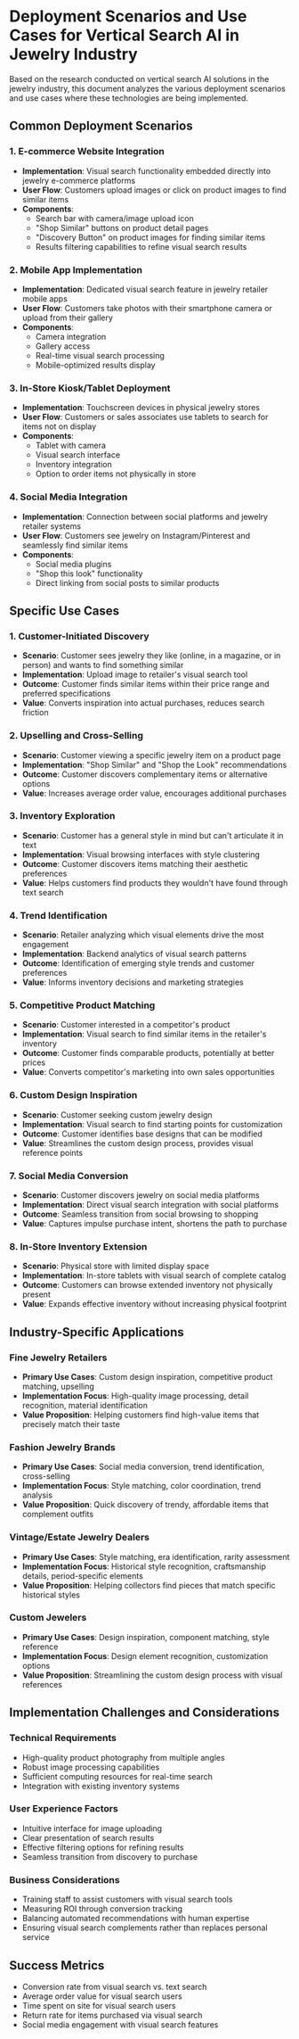 # Deployment Scenarios and Use Cases for Vertical Search AI in Jewelry Industry

Based on the research conducted on vertical search AI solutions in the jewelry industry, this document analyzes the various deployment scenarios and use cases where these technologies are being implemented.

## Common Deployment Scenarios

### 1. E-commerce Website Integration
- **Implementation**: Visual search functionality embedded directly into jewelry e-commerce platforms
- **User Flow**: Customers upload images or click on product images to find similar items
- **Components**: 
  - Search bar with camera/image upload icon
  - "Shop Similar" buttons on product detail pages
  - "Discovery Button" on product images for finding similar items
  - Results filtering capabilities to refine visual search results

### 2. Mobile App Implementation
- **Implementation**: Dedicated visual search feature in jewelry retailer mobile apps
- **User Flow**: Customers take photos with their smartphone camera or upload from their gallery
- **Components**:
  - Camera integration
  - Gallery access
  - Real-time visual search processing
  - Mobile-optimized results display

### 3. In-Store Kiosk/Tablet Deployment
- **Implementation**: Touchscreen devices in physical jewelry stores
- **User Flow**: Customers or sales associates use tablets to search for items not on display
- **Components**:
  - Tablet with camera
  - Visual search interface
  - Inventory integration
  - Option to order items not physically in store

### 4. Social Media Integration
- **Implementation**: Connection between social platforms and jewelry retailer systems
- **User Flow**: Customers see jewelry on Instagram/Pinterest and seamlessly find similar items
- **Components**:
  - Social media plugins
  - "Shop this look" functionality
  - Direct linking from social posts to similar products

## Specific Use Cases

### 1. Customer-Initiated Discovery
- **Scenario**: Customer sees jewelry they like (online, in a magazine, or in person) and wants to find something similar
- **Implementation**: Upload image to retailer's visual search tool
- **Outcome**: Customer finds similar items within their price range and preferred specifications
- **Value**: Converts inspiration into actual purchases, reduces search friction

### 2. Upselling and Cross-Selling
- **Scenario**: Customer viewing a specific jewelry item on a product page
- **Implementation**: "Shop Similar" and "Shop the Look" recommendations
- **Outcome**: Customer discovers complementary items or alternative options
- **Value**: Increases average order value, encourages additional purchases

### 3. Inventory Exploration
- **Scenario**: Customer has a general style in mind but can't articulate it in text
- **Implementation**: Visual browsing interfaces with style clustering
- **Outcome**: Customer discovers items matching their aesthetic preferences
- **Value**: Helps customers find products they wouldn't have found through text search

### 4. Trend Identification
- **Scenario**: Retailer analyzing which visual elements drive the most engagement
- **Implementation**: Backend analytics of visual search patterns
- **Outcome**: Identification of emerging style trends and customer preferences
- **Value**: Informs inventory decisions and marketing strategies

### 5. Competitive Product Matching
- **Scenario**: Customer interested in a competitor's product
- **Implementation**: Visual search to find similar items in the retailer's inventory
- **Outcome**: Customer finds comparable products, potentially at better prices
- **Value**: Converts competitor's marketing into own sales opportunities

### 6. Custom Design Inspiration
- **Scenario**: Customer seeking custom jewelry design
- **Implementation**: Visual search to find starting points for customization
- **Outcome**: Customer identifies base designs that can be modified
- **Value**: Streamlines the custom design process, provides visual reference points

### 7. Social Media Conversion
- **Scenario**: Customer discovers jewelry on social media platforms
- **Implementation**: Direct visual search integration with social platforms
- **Outcome**: Seamless transition from social browsing to shopping
- **Value**: Captures impulse purchase intent, shortens the path to purchase

### 8. In-Store Inventory Extension
- **Scenario**: Physical store with limited display space
- **Implementation**: In-store tablets with visual search of complete catalog
- **Outcome**: Customers can browse extended inventory not physically present
- **Value**: Expands effective inventory without increasing physical footprint

## Industry-Specific Applications

### Fine Jewelry Retailers
- **Primary Use Cases**: Custom design inspiration, competitive product matching, upselling
- **Implementation Focus**: High-quality image processing, detail recognition, material identification
- **Value Proposition**: Helping customers find high-value items that precisely match their taste

### Fashion Jewelry Brands
- **Primary Use Cases**: Social media conversion, trend identification, cross-selling
- **Implementation Focus**: Style matching, color coordination, trend analysis
- **Value Proposition**: Quick discovery of trendy, affordable items that complement outfits

### Vintage/Estate Jewelry Dealers
- **Primary Use Cases**: Style matching, era identification, rarity assessment
- **Implementation Focus**: Historical style recognition, craftsmanship details, period-specific elements
- **Value Proposition**: Helping collectors find pieces that match specific historical styles

### Custom Jewelers
- **Primary Use Cases**: Design inspiration, component matching, style reference
- **Implementation Focus**: Design element recognition, customization options
- **Value Proposition**: Streamlining the custom design process with visual references

## Implementation Challenges and Considerations

### Technical Requirements
- High-quality product photography from multiple angles
- Robust image processing capabilities
- Sufficient computing resources for real-time search
- Integration with existing inventory systems

### User Experience Factors
- Intuitive interface for image uploading
- Clear presentation of search results
- Effective filtering options for refining results
- Seamless transition from discovery to purchase

### Business Considerations
- Training staff to assist customers with visual search tools
- Measuring ROI through conversion tracking
- Balancing automated recommendations with human expertise
- Ensuring visual search complements rather than replaces personal service

## Success Metrics
- Conversion rate from visual search vs. text search
- Average order value for visual search users
- Time spent on site for visual search users
- Return rate for items purchased via visual search
- Social media engagement with visual search features

